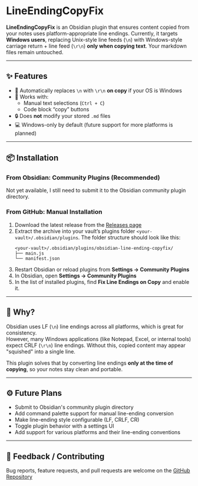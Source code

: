 # LineEndingCopyFix

**LineEndingCopyFix** is an Obsidian plugin that ensures content copied from your notes uses platform-appropriate line endings. Currently, it targets **Windows users**, replacing Unix-style line feeds (`\n`) with Windows-style carriage return + line feed (`\r\n`) **only when copying text**. Your markdown files remain untouched.

---

## ✨ Features

-   🔁 Automatically replaces `\n` with `\r\n` **on copy** if your OS is Windows
-   🧠 Works with:
    -   Manual text selections (`Ctrl + C`)
    -   Code block “copy” buttons
-   🔒 Does **not** modify your stored `.md` files
-   💻 Windows-only by default (future support for more platforms is planned)

---

## 📦 Installation

### From Obsidian: Community Plugins (Recommended)

Not yet available, I still need to submit it to the Obsidian community plugin directory.

### From GitHub: Manual Installation

1. Download the latest release from the [Releases page](https://github.com/KiwiJanus/obsidian-line-ending-copyfix/releases)
2. Extract the archive into your vault’s plugins folder `<your-vault>/.obsidian/plugins`. The folder structure should look like this:
    ```
    <your-vault>/.obsidian/plugins/obsidian-line-ending-copyfix/
    ├── main.js
    └── manifest.json
    ```
3. Restart Obsidian or reload plugins from **Settings → Community Plugins**
4. In Obsidian, open **Settings → Community Plugins**
5. In the list of installed plugins, find **Fix Line Endings on Copy** and enable it.

---

## 🧠 Why?

Obsidian uses LF (`\n`) line endings across all platforms, which is great for consistency.  
However, many Windows applications (like Notepad, Excel, or internal tools) expect CRLF (`\r\n`) line endings. Without this, copied content may appear "squished" into a single line.

This plugin solves that by converting line endings **only at the time of copying**, so your notes stay clean and portable.

---

## ⚙️ Future Plans

-   Submit to Obsidian's community plugin directory
-   Add command palette support for manual line-ending conversion
-   Make line-ending style configurable (LF, CRLF, CR)
-   Toggle plugin behavior with a settings UI
-   Add support for various platforms and their line-ending conventions

---

## 💬 Feedback / Contributing

Bug reports, feature requests, and pull requests are welcome on the [GitHub Repository](https://github.com/KiwiJanus/obsidian-line-ending-copyfix)
